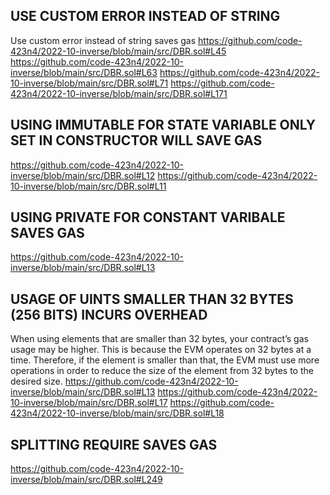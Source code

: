 ## USE CUSTOM ERROR INSTEAD OF STRING
Use custom error instead of string saves gas
https://github.com/code-423n4/2022-10-inverse/blob/main/src/DBR.sol#L45
https://github.com/code-423n4/2022-10-inverse/blob/main/src/DBR.sol#L63
https://github.com/code-423n4/2022-10-inverse/blob/main/src/DBR.sol#L71
https://github.com/code-423n4/2022-10-inverse/blob/main/src/DBR.sol#L171

## USING IMMUTABLE FOR STATE VARIABLE ONLY SET IN CONSTRUCTOR WILL SAVE GAS 
https://github.com/code-423n4/2022-10-inverse/blob/main/src/DBR.sol#L12
https://github.com/code-423n4/2022-10-inverse/blob/main/src/DBR.sol#L11

## USING PRIVATE FOR CONSTANT VARIBALE SAVES GAS
https://github.com/code-423n4/2022-10-inverse/blob/main/src/DBR.sol#L13

## USAGE OF UINTS SMALLER THAN 32 BYTES (256 BITS) INCURS OVERHEAD
When using elements that are smaller than 32 bytes, your contract’s gas usage may be higher. This is because the EVM operates on 32 bytes at a time. Therefore, if the element is smaller than that, the EVM must use more operations in order to reduce the size of the element from 32 bytes to the desired size.
https://github.com/code-423n4/2022-10-inverse/blob/main/src/DBR.sol#L13
https://github.com/code-423n4/2022-10-inverse/blob/main/src/DBR.sol#L17
https://github.com/code-423n4/2022-10-inverse/blob/main/src/DBR.sol#L18

## SPLITTING REQUIRE SAVES GAS
https://github.com/code-423n4/2022-10-inverse/blob/main/src/DBR.sol#L249



